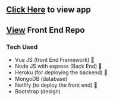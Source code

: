 ## [Click Here](https://goofy-raman-cf1b48.netlify.app/) to view app
## [View](https://github.com/udeshyaG/MEVN-message-app-FRONTEND) Front End Repo

### Tech Used
  - Vue JS (front End Framework)  🌟
  - Node JS with express (Back End)  🌟
  - Heroku (for deploying the backend) 🚀
  - MongoDB (database)
  - Netlify (to deploy the front end)  🚀
  - Bootstrap (design)
